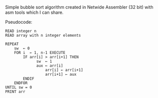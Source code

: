 Simple bubble sort algorithm created in Netwide Assembler (32 bit) with asm tools which I can share. 

Pseudocode:

	READ integer n
	READ array with n integer elements

	REPEAT
		sw  ← 0
		FOR i  ← 1, n-1 EXECUTE
			IF arr[i] > arr[i+1] THEN
				  sw  ← 1
				  aux ← arr[i]
          			  arr[i] ← arr[i+1]
          			  arr[i+1] ← aux
			ENDIF
		ENDFOR
	UNTIL sw = 0
  	PRINT arr
